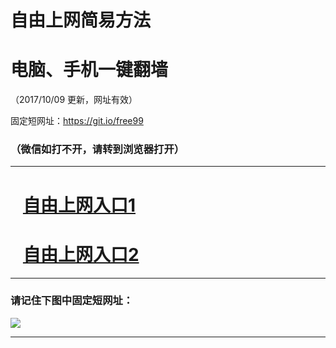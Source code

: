 ﻿# 自由上网简易方法

# 电脑、手机一键翻墙

（2017/10/09 更新，网址有效）

固定短网址：https://git.io/free99

### （微信如打不开，请转到浏览器打开）


***





# &nbsp;&nbsp; <a href="http://ft311653293.fwq-tz-1001.info/fwqtz01.html?t=10090019857 " target="_blank">自由上网入口1</a>
# &nbsp;&nbsp; <a href="http://ft161925347.fwq-tz-1002.info/fwqtz02.html?t=100900125995 " target="_blank">自由上网入口2</a>
***

### 请记住下图中固定短网址：

<img src="https://s3-us-west-2.amazonaws.com/fwq-1001/yjfq-20170905okok.png" /> 


***


